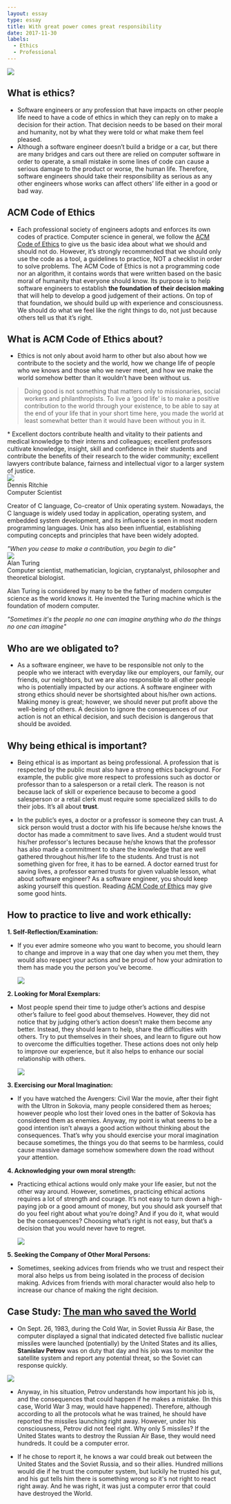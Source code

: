 ```yaml
---
layout: essay
type: essay
title: With great power comes great responsibility
date: 2017-11-30
labels:
  - Ethics
  - Professional
---
```

<img class="ui image centered"
	src="/images/essays/cmd.jpg">
##  What is ethics?
* Software engineers or any profession that have impacts on other people life need to have a code of ethics in which they can reply on to make a decision for their action. That decision needs to be based on their moral and humanity, not by what they were told or what make them feel pleased.
* Although a software engineer doesn’t build a bridge or a car, but there are many bridges and cars out there are relied on computer software in order to operate, a small mistake in some lines of code can cause a serious damage to the product or worse, the human life. Therefore, software engineers should take their responsibility as serious as any other engineers whose works can affect others’ life either in a good or bad way. 

## ACM Code of Ethics
* Each professional society of engineers adopts and enforces its own codes of practice. Computer science in general, we follow the [ACM Code of Ethics](http://www.acm.org/about/code-of-ethics) to give us the basic idea about what we should and should not do. However, it’s strongly recommended that we should only use the code as a tool, a guidelines to practice, NOT a checklist in order to solve problems. The ACM Code of Ethics is not a programming code nor an algorithm, it contains words that were written based on the basic moral of humanity that everyone should know. Its purpose is to help software engineers to establish **the foundation of their decision making** that will help to develop a good judgement of their actions. On top of that foundation, we should build up with experience and consciousness. We should do what we feel like the right things to do, not just because others tell us that it’s right.

## What is ACM Code of Ethics about?
* Ethics is not only about avoid harm to other but also about how we contribute to the society and the world, how we change life of people who we knows and those who we never meet, and how we make the world somehow better than it wouldn’t have been without us. 
<blockquote>
Doing good is not something that matters only to missionaries, social workers and philanthropists. To live a ‘good life’ is to make a positive contribution to the world through your existence, to be able to say at the end of your life that in your short time here, you made the world at least somewhat better than it would have been without you in it.
</blockquote>
* Excellent doctors contribute health and vitality to their patients and medical knowledge to their interns and colleagues; excellent professors cultivate knowledge, insight, skill and confidence in their students and contribute the benefits of their research to the wider community; excellent lawyers contribute balance, fairness and intellectual vigor to a larger system of justice.

<div class="ui items">
  <div class="item">
    <div class="image">
      <img 
      	src="/images/essays/dennis_ritchie.jpg">
    </div>
    <div class="content">
      <a class="header">Dennis Ritchie</a>
      <div class="meta">
        <span>Computer Scientist</span>
      </div>
      <div class="description">
        <p>Creator of C language, Co-creator of Unix operating system. Nowadays, the C language is widely used today in application, operating system, and embedded system development, and its influence is seen in most modern programming languages. Unix has also been influential, establishing computing concepts and principles that have been widely adopted.</p>
      </div>
      <div class="extra">
      	<span><i>"When you cease to make a contribution, you begin to die"</i></span>
      </div>
    </div>
  </div>
  <div class="item">
    <div class="image">
      <img src="/images/essays/alan-turing.jpg">
    </div>
    <div class="content">
      <a class="header">Alan Turing</a>
      <div class="meta">
        <span> Computer scientist, mathematician, logician, cryptanalyst, philosopher and theoretical biologist.</span>
      </div>
      <div class="description">
        <p>Alan Turing is considered by many to be the father of modern computer science as the world knows it. He invented the Turing machine which is the foundation of modern computer.</p>
      </div>
      <div class="extra">
      	<span><i>"Sometimes it's the people no one can imagine anything who do the things no one can imagine"</i></span>
      </div>
    </div>

  </div>
</div>



## Who are we obligated to?
* As a software engineer, we have to be responsible not only to the people who we interact with everyday like our employers, our family, our friends, our neighbors, but we are also responsible to all other people who is potentially impacted by our actions. A software engineer with strong ethics should never be shortsighted about his/her own actions. Making money is great; however, we should never put profit above the well-being of others. A decision to ignore the consequences of our action is not an ethical decision, and such decision is dangerous that should be avoided.

## Why being ethical is important?
* Being ethical is as important as being professional. A profession that is respected by the public must also have a strong ethics background. For example, the public give more respect to professions such as doctor or professor than to a salesperson or a retail clerk. The reason is not because lack of skill or experience because to become a good salesperson or a retail clerk must require some specialized skills to do their jobs. It’s all about **trust**. 

* In the public’s eyes, a doctor or a professor is someone they can trust. A sick person would trust a doctor with his life because he/she knows the doctor has made a commitment to save lives. And a student would trust his/her professor's lectures because he/she knows that the professor has also made a commitment to share the knowledge that are well gathered throughout his/her life to the students. And trust is not something given for free, it has to be earned. A doctor earned trust for saving lives, a professor earned trusts for given valuable lesson, what about software engineer? As a software engineer, you should keep asking yourself this question. Reading [ACM Code of Ethics](http://www.acm.org/about/code-of-ethics) may give some good hints.

## How to practice to live and work ethically:
**1. Self-Reflection/Examination:**
* If you ever admire someone who you want to become, you should learn to change and improve in a way that one day when you met them, they would also respect your actions and be proud of how your admiration to them has made you the person you’ve become.
	
	<img class="ui image massive"
		src="/images/essays/i_want_you_to_be_better.jpg">
	
**2. Looking for Moral Exemplars:**
* Most people spend their time to judge other’s actions and despise other’s failure to feel good about themselves. However, they did not notice that by judging other’s action doesn’t make them become any better. Instead, they should learn to help, share the difficulties with others. Try to put themselves in their shoes, and learn to figure out how to overcome the difficulties together. These actions does not only help to improve our experience, but it also helps to enhance our social relationship with others. 

	<img class="ui image large centered"
		src="/images/essays/sinking_boat.jpg">
		
**3. Exercising our Moral Imagination:**
* If you have watched the Avengers: Civil War the movie, after their fight with the Ultron in Sokovia, many people considered them as heroes; however people who lost their loved ones in the batter of Sokovia has considered them as enemies. Anyway, my point is what seems to be a good intention isn’t always a good action without thinking about the consequences. That’s why you should exercise your moral imagination because sometimes, the things you do that seems to be harmless, could cause massive damage somehow somewhere down the road without your attention.
	
**4. Acknowledging your own moral strength:**
* Practicing ethical actions would only make your life easier, but not the other way around. However, sometimes, practicing ethical actions requires a lot of strength and courage. It’s not easy to turn down a high-paying job or a good amount of money, but you should ask yourself that do you feel right about what you’re doing? And if you do it, what would be the consequences? Choosing what’s right is not easy, but that’s a decision that you would never have to regret.
	
	<img class="ui medium image centered" 
	src="/images/essays/should_I_go.jpg">
	
**5. Seeking the Company of Other Moral Persons:**
* Sometimes, seeking advices from friends who we trust and respect their moral also helps us from being isolated in the process of decision making. Advices from friends with moral character would also help to increase our chance of making the right decision.



## Case Study: [The man who saved the World](https://www.npr.org/sections/thetwo-way/2017/09/18/551792129/stanislav-petrov-the-man-who-saved-the-world-dies-at-77)

- On Sept. 26, 1983, during the Cold War, in Soviet Russia Air Base, the computer displayed a signal that indicated detected five ballistic nuclear missiles were launched (potentially) by the United States and its allies, **Stanislav Petrov** was on duty that day and his job was to monitor the satellite system and report any potential threat, so the Soviet can response quickly. 

<img class="ui image centered"
	src="/images/essays/petrov.jpg">
	
- Anyway, in his situation, Petrov understands how important his job is, and the consequences that could happen if he makes a mistake. (In this case, World War 3 may, would have happened). Therefore, although according to all the protocols what he was trained, he should have reported the missiles launching right away. However, under his consciousness, Petrov did not feel right. Why only 5 missiles? If the United States wants to destroy the Russian Air Base, they would need hundreds. It could be a computer error.

- If he chose to report it, he knows a war could break out between the United States and the Soviet Russia, and so their allies. Hundred millions would die if he trust the computer system, but luckily he trusted his gut, and his gut tells him there is something wrong so it's not right to react right away. And he was right, it was just a computer error that could have destroyed the World.
